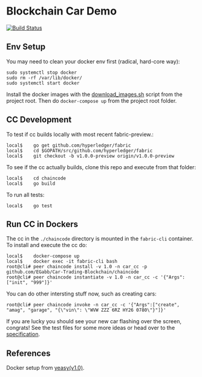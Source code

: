 # Blockchain Car Demo

[![Build Status](https://travis-ci.org/EGabb/Car-Trading-Blockchain.svg?branch=master)](https://travis-ci.org/EGabb/Car-Trading-Blockchain)

## Env Setup

You may need to clean your docker env first (radical, hard-core way):
```
sudo systemctl stop docker
sudo rm -rf /var/lib/docker/
sudo systemctl start docker
```

Install the docker images with the [download_images.sh](https://raw.githubusercontent.com/EGabb/Car-Trading-Blockchain/master/download_images.sh) script from the project root. Then do `docker-compose up` from the project root folder.

## CC Development
To test if cc builds locally with most recent fabric-preview.:
```
local$    go get github.com/hyperledger/fabric
local$    cd $GOPATH/src/github.com/hyperledger/fabric
local$    git checkout -b v1.0.0-preview origin/v1.0.0-preview
```

To see if the cc actually builds, clone this repo and execute from that folder:
```
local$    cd chaincode
local$    go build
```

To run all tests:
```
local$    go test
```

## Run CC in Dockers
The cc in the `./chaincode` directory is mounted in the `fabric-cli` container. To install and execute the cc do:
```
local$    docker-compose up
local$    docker exec -it fabric-cli bash
root@cli# peer chaincode install -v 1.0 -n car_cc -p github.com/EGabb/Car-Trading-Blockchain/chaincode
root@cli# peer chaincode instantiate -v 1.0 -n car_cc -c '{"Args":["init", "999"]}'
```

You can do other intersting stuff now, such as creating cars:
```
root@cli# peer chaincode invoke -n car_cc -c '{"Args":["create", "amag", "garage", "{\"vin\": \"WVW ZZZ 6RZ HY26 0780\"}"]}'
```

If you are lucky you should see your new car flashing over the screen, congrats! See the test files for some more ideas or head over to the [specification](https://docs.google.com/document/d/1U7C9dJmDg_-l5gKeseZEKqc5ooru2wMxZ8BwhkbjIbk/edit?usp=sharing).

## References
Docker setup from [yeasy(v1.0)](https://github.com/yeasy/docker-compose-files/tree/master/hyperledger/1.0).
